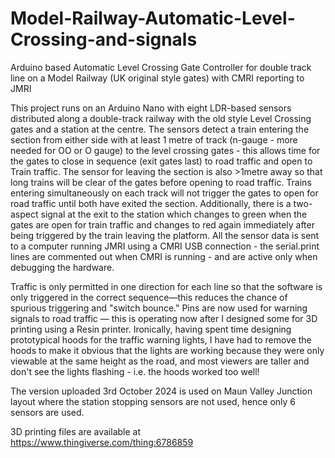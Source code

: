 # Model-Railway-Automatic-Level-Crossing-and-signals
Arduino based Automatic Level Crossing Gate Controller for double track line on a Model Railway (UK original style gates)
with CMRI reporting to JMRI

This project runs on an Arduino Nano with eight LDR-based sensors distributed along a double-track railway with the old style Level Crossing gates and a station at the centre.  The sensors detect a train entering the section from either side with at least 1 metre of track (n-gauge - more needed for OO or O gauge) to the level crossing gates - this allows time for the gates to close in sequence (exit gates last) to road traffic and open to Train traffic. The sensor for leaving the section is also >1metre away so that long trains will be clear of the gates before opening to road traffic.  Trains entering simultaneously on each track will not trigger the gates to open for road traffic until both have exited the section. Additionally, there is a two-aspect signal at the exit to the station which changes to green when the gates are open for train traffic and changes to red again immediately after being triggered by the train leaving the platform. All the sensor data is sent to a computer running JMRI using a CMRI USB connection - the serial.print lines are commented out when CMRI is running - and are active only when debugging the hardware.

Traffic is only permitted in one direction for each line so that the software is only triggered in the correct sequence—this reduces the chance of spurious triggering and "switch bounce."  Pins are now used for warning signals to road traffic — this is operating now after I designed some for 3D printing using a Resin printer.  Ironically, having spent time designing prototypical hoods for the traffic warning lights, I have had to remove the hoods to make it obvious that the lights are working because they were only viewable at the same height as the road, and most viewers are taller and don't see the lights flashing - i.e. the hoods worked too well!

The version uploaded 3rd October 2024 is used on Maun Valley Junction layout where the station stopping sensors are not used, hence only 6 sensors are used.

3D printing files are available at https://www.thingiverse.com/thing:6786859

